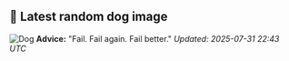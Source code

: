 ## 🐶 Latest random dog image
![Dog](https://images.dog.ceo/breeds/basenji/n02110806_3638.jpg)
**Advice:** "Fail. Fail again. Fail better."
*Updated: 2025-07-31 22:43 UTC*
